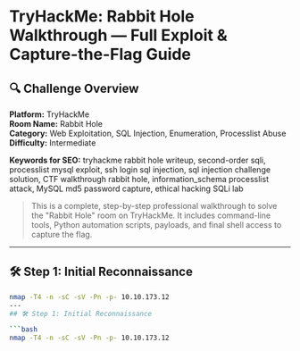 # TryHackMe: Rabbit Hole Walkthrough — Full Exploit & Capture-the-Flag Guide

## 🔍 Challenge Overview

**Platform:** TryHackMe  
**Room Name:** Rabbit Hole  
**Category:** Web Exploitation, SQL Injection, Enumeration, Processlist Abuse  
**Difficulty:** Intermediate  

**Keywords for SEO:** tryhackme rabbit hole writeup, second-order sqli, processlist mysql exploit, ssh login sql injection, sql injection challenge solution, CTF walkthrough rabbit hole, information_schema processlist attack, MySQL md5 password capture, ethical hacking SQLi lab

> This is a complete, step-by-step professional walkthrough to solve the "Rabbit Hole" room on TryHackMe. It includes command-line tools, Python automation scripts, payloads, and final shell access to capture the flag.

---

## 🛠 Step 1: Initial Reconnaissance

```bash
nmap -T4 -n -sC -sV -Pn -p- 10.10.173.12
---
## 🛠 Step 1: Initial Reconnaissance

```bash
nmap -T4 -n -sC -sV -Pn -p- 10.10.173.12
